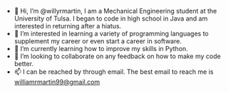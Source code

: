 - 👋 Hi, I’m @willyrmartin, I am a Mechanical Engineering student at the University of Tulsa. I began to code in high school in Java and am interested in returning after a hiatus.
- 👀 I’m interested in learning a variety of programming languages to supplement my career or even start a career in software.
- 🌱 I’m currently learning how to improve my skills in Python.
- 💞️ I’m looking to collaborate on any feedback on how to make my code better.
- 📫 I can be reached by through email. The best email to reach me is williamrmartin99@gmail.com

<!---
willyrmartin/willyrmartin is a ✨ special ✨ repository because its `README.md` (this file) appears on your GitHub profile.
You can click the Preview link to take a look at your changes.
--->
